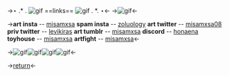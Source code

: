 ->⋆ .\* .  ![gif](https://i.imgur.com/T4qRKWq.png) ==links== ![gif](https://i.imgur.com/9wN6cac.png) . \*. ⋆<-
->![gif](http://i748.photobucket.com/albums/xx122/luuuh/divisorias/barinhas69.gif)<-

->**art insta** -- [misamxsa](https://www.instagram.com/misamxsa/)
**spam insta** -- [zoluology](https://www.instagram.com/zoluology/)
**art twitter** -- [misamxsa08](https://twitter.com/misamxsa08)
**priv twitter** -- [levikiras](https://twitter.com/levikiras)
**art tumblr** -- [misamxsa](https://misamxsa.tumblr.com/)
**discord** -- [honaena]()
**toyhouse** -- [misamxsa](https://toyhou.se/misamxsa)
**artfight** -- [misamxsa](https://artfight.net/~misamxsa)<-

->![gif](https://i.imgur.com/n74noiN.png)![gif](https://i.imgur.com/6FzP1tJ.png)![gif](https://i.imgur.com/j4ldZnf.png)![gif](https://i.imgur.com/nZexmGF.png)<-

->[return](https://rentry.org/zolu)<-